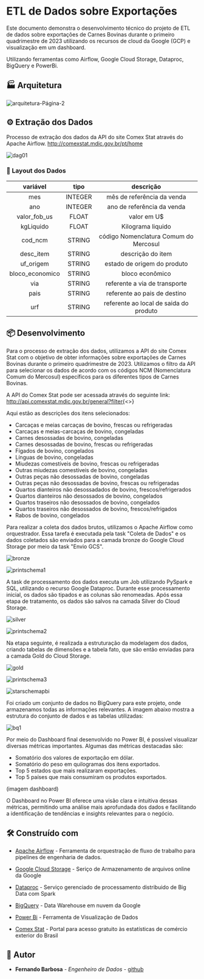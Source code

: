 # ETL de Dados sobre Exportações

Este documento demonstra o desenvolvimento técnico do projeto de ETL de dados sobre exportações de Carnes Bovinas durante o primeiro quadrimestre de 2023 utilizando os recursos de cloud da Google (GCP) e visualização em um dashboard.



Utilizando ferramentas como Airflow, Google Cloud Storage, Dataproc, BigQuery e PowerBi.

## 🏭 Arquitetura

![arquitetura-Página-2](https://github.com/FernandoBarbosaB/ETL_Airflow_GCP/assets/116772002/5ecff81b-58da-4338-aa3c-53782612a65e)


## ⚙️ Extração dos Dados

Processo de extração dos dados da API do site Comex Stat através do Apache Airflow.
http://comexstat.mdic.gov.br/pt/home


 

![dag01](https://github.com/FernandoBarbosaB/ETL_Airflow_GCP/assets/116772002/1b8d431c-8a43-4e9a-87c4-acaec8c98191)



### 🔩 Layout dos Dados




|   **variável**     | **tipo**  |               **descrição**                |
|:------------------:|:---------:|:------------------------------------------:|
|       mes          |   INTEGER | mês de referência da venda                 |
|       ano          |   INTEGER |  ano de referência da venda                |
|   valor_fob_us     |   FLOAT   |     valor em U$                            |
|    kgLiquido       |   FLOAT   |      Kilograma liquido                     |
|     cod_ncm        |   STRING  |   código Nomenclatura Comum do Mercosul    |
|     desc_item      |   STRING  |           descrição do item                |
|      uf_origem     |   STRING  |       estado de origem do produto          |
|    bloco_economico |   STRING  |         bloco econômico                    |
|     via            |   STRING  |    referente a via de transporte           |
|     pais           |   STRING  |    referente ao pais de destino            |
|     urf            |   STRING  |     referente ao local de saida do produto |
 
 




## 📦 Desenvolvimento



Para o processo de extração dos dados, utilizamos a API do site Comex Stat com o objetivo de obter informações sobre exportações de Carnes Bovinas durante o primeiro quadrimestre de 2023. Utilizamos o filtro da API para selecionar os dados de acordo com os códigos NCM (Nomenclatura Comum do Mercosul) específicos para os diferentes tipos de Carnes Bovinas.

A API do Comex Stat pode ser acessada através do seguinte link: http://api.comexstat.mdic.gov.br/general?filter{<>}

Aqui estão as descrições dos itens selecionados:

- Carcaças e meias carcaças de bovino, frescas ou refrigeradas
- Carcaças e meias-carcaças de bovino, congeladas
- Carnes desossadas de bovino, congeladas
- Carnes desossadas de bovino, frescas ou refrigeradas
- Fígados de bovino, congelados
- Línguas de bovino, congeladas
- Miudezas comestíveis de bovino, frescas ou refrigeradas
- Outras miudezas comestíveis de bovino, congeladas
- Outras peças não desossadas de bovino, congeladas
- Outras peças não desossadas de bovino, frescas ou refrigeradas
- Quartos dianteiros não desossadados de bovino, frescos/refrigerados
- Quartos dianteiros não desossados de bovino, congelados
- Quartos traseiros não desossados de bovino, congelados
- Quartos traseiros não desossados de bovino, frescos/refrigados
- Rabos de bovino, congelados


Para realizar a coleta dos dados brutos, utilizamos o Apache Airflow como orquestrador. Essa tarefa é executada pela task "Coleta de Dados" e os dados coletados são enviados para a camada bronze do Google Cloud Storage por meio da task "Envio GCS".

![bronze](https://github.com/FernandoBarbosaB/ETL_Airflow_GCP/assets/116772002/e43b8959-2fe7-4be1-87d7-decb5ca257ff)

![printschema1](https://github.com/FernandoBarbosaB/ETL_Airflow_GCP/assets/116772002/43c32f2f-2788-43fa-93d3-698103bf8c63)



A task de processamento dos dados executa um Job utilizando PySpark e SQL, utilizando o recurso Google Dataproc. Durante esse processamento inicial, os dados são tipados e as colunas são renomeadas. Após essa etapa de tratamento, os dados são salvos na camada Silver do Cloud Storage.


![silver](https://github.com/FernandoBarbosaB/ETL_Airflow_GCP/assets/116772002/20cf19db-c0cd-4f0c-bb39-48681a181ac6)


![printschema2](https://github.com/FernandoBarbosaB/ETL_Airflow_GCP/assets/116772002/46fbcb4f-3942-474c-9347-d7708e6e1c39)

Na etapa seguinte, é realizada a estruturação da modelagem dos dados, criando tabelas de dimensões e a tabela fato, que são então enviadas para a camada Gold do Cloud Storage.

![gold](https://github.com/FernandoBarbosaB/ETL_Airflow_GCP/assets/116772002/2819966f-3dcf-4cd6-af55-129cfa6a7fe2)


![printschema3](https://github.com/FernandoBarbosaB/ETL_Airflow_GCP/assets/116772002/3a0eef7d-b075-4212-a9f1-6e19f447d4d2)

![starschemapbi](https://github.com/FernandoBarbosaB/ETL_Airflow_GCP/assets/116772002/c56b90d1-24ec-41c7-af97-b4b217ab147c)



Foi criado um conjunto de dados no BigQuery para este projeto, onde armazenamos todas as informações relevantes. A imagem abaixo mostra a estrutura do conjunto de dados e as tabelas utilizadas:

![bq1](https://github.com/FernandoBarbosaB/ETL_Airflow_GCP/assets/116772002/42ee1304-ff16-46c5-85c4-f468a5541d95)

Por meio do Dashboard final desenvolvido no Power BI, é possível visualizar diversas métricas importantes. Algumas das métricas destacadas são:

- Somatório dos valores de exportação em dólar.
- Somatório do peso em quilogramas dos itens exportados.
- Top 5 estados que mais realizaram exportações.
- Top 5 países que mais consumiram os produtos exportados.

(imagem dashboard)

O Dashboard no Power BI oferece uma visão clara e intuitiva dessas métricas, permitindo uma análise mais aprofundada dos dados e facilitando a identificação de tendências e insights relevantes para o negócio.

## 🛠️ Construído com


* [Apache Airflow](https://airflow.apache.org/) - Ferramenta de orquestração de fluxo de trabalho para pipelines de engenharia de dados.
* [Google Cloud Storage](https://cloud.google.com/storage?hl=pt-br) - Seriço de Armazenamento de arquivos online da Google
* [Dataproc](https://cloud.google.com/dataproc?hl=pt-br) - Serviço gerenciado de processamento distribuido de Big Data com Spark
* [BigQuery](https://cloud.google.com/bigquery?hl=pt-br) - Data Warehouse em nuvem da Google
* [Power Bi](https://powerbi.microsoft.com/pt-br/) - Ferramenta de Visualização de Dados

* [Comex Stat](http://comexstat.mdic.gov.br/pt/home) - Portal para acesso gratuito às estatísticas de comércio exterior do Brasil


## 🏃 Autor


* **Fernando Barbosa** - *Engenheiro de Dados* - [github](https://github.com/FernandoBarbosaB)

